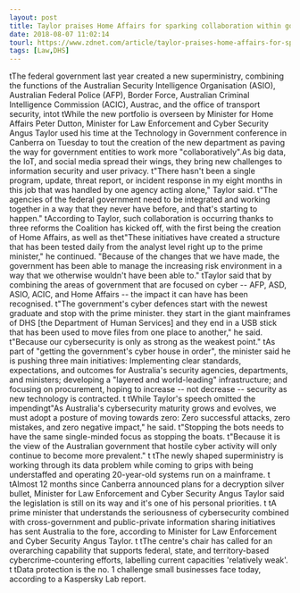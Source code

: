 ```yaml
---
layout: post
title: Taylor praises Home Affairs for sparking collaboration within government
date: 2018-08-07 11:02:14
tourl: https://www.zdnet.com/article/taylor-praises-home-affairs-for-sparking-collaboration-within-government/
tags: [Law,DHS]
---
```

 tThe federal government last year created a new superministry, combining the functions of the Australian Security Intelligence Organisation (ASIO), Australian Federal Police (AFP), Border Force, Australian Criminal Intelligence Commission (ACIC), Austrac, and the office of transport security, intot tWhile the new portfolio is overseen by Minister for Home Affairs Peter Dutton, Minister for Law Enforcement and Cyber Security Angus Taylor used his time at the Technology in Government conference in Canberra on Tuesday to tout the creation of the new department as paving the way for government entities to work more "collaboratively".As big data, the IoT, and social media spread their wings, they bring new challenges to information security and user privacy. t"There hasn't been a single program, update, threat report, or incident response in my eight months in this job that was handled by one agency acting alone," Taylor said. t"The agencies of the federal government need to be integrated and working together in a way that they never have before, and that's starting to happen." tAccording to Taylor, such collaboration is occurring thanks to three reforms the Coalition has kicked off, with the first being the creation of Home Affairs, as well as thet"These initiatives have created a structure that has been tested daily from the analyst level right up to the prime minister," he continued. "Because of the changes that we have made, the government has been able to manage the increasing risk environment in a way that we otherwise wouldn't have been able to." tTaylor said that by combining the areas of government that are focused on cyber -- AFP, ASD, ASIO, ACIC, and Home Affairs -- the impact it can have has been recognised. t"The government's cyber defences start with the newest graduate and stop with the prime minister. they start in the giant mainframes of DHS [the Department of Human Services] and they end in a USB stick that has been used to move files from one place to another," he said. t"Because our cybersecurity is only as strong as the weakest point." tAs part of "getting the government's cyber house in order", the minister said he is pushing three main initiatives: Implementing clear standards, expectations, and outcomes for Australia's security agencies, departments, and ministers; developing a "layered and world-leading" infrastructure; and focusing on procurement, hoping to increase -- not decrease -- security as new technology is contracted. t tWhile Taylor's speech omitted the impendingt"As Australia's cybersecurity maturity grows and evolves, we must adopt a posture of moving towards zero: Zero successful attacks, zero mistakes, and zero negative impact," he said. t"Stopping the bots needs to have the same single-minded focus as stopping the boats. t"Because it is the view of the Australian government that hostile cyber activity will only continue to become more prevalent." t tThe newly shaped superministry is working through its data problem while coming to grips with being understaffed and operating 20-year-old systems run on a mainframe. t tAlmost 12 months since Canberra announced plans for a decryption silver bullet, Minister for Law Enforcement and Cyber Security Angus Taylor said the legislation is still on its way and it's one of his personal priorities. t tA prime minister that understands the seriousness of cybersecurity combined with cross-government and public-private information sharing initiatives has sent Australia to the fore, according to Minister for Law Enforcement and Cyber Security Angus Taylor. t tThe centre's chair has called for an overarching capability that supports federal, state, and territory-based cybercrime-countering efforts, labelling current capacities 'relatively weak'. t tData protection is the no. 1 challenge small businesses face today, according to a Kaspersky Lab report.